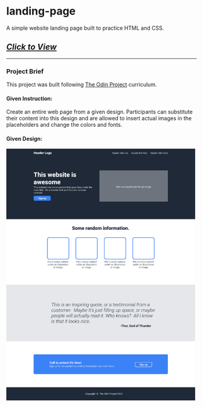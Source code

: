 # landing-page

A simple website landing page built to practice HTML and CSS.  

## _[Click to View](https://mubtasimrobin.github.io/landing-page/)_  

---

### Project Brief
This project was built following [The Odin Project](https://www.theodinproject.com/) curriculum. 

#### Given Instruction:
Create an entire web page from a given design. Participants can substitute their content into this design and are allowed to insert actual images in the placeholders and change the colors and fonts.

#### Given Design:
<img src="./images/given-design.png" width="500" />